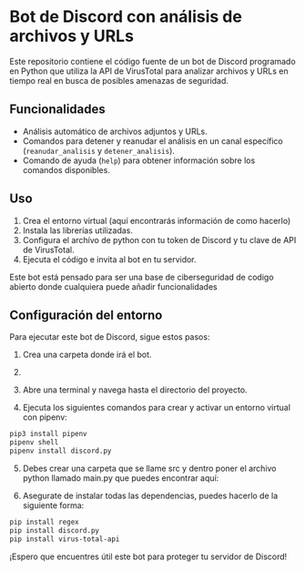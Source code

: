 # Bot de Discord con análisis de archivos y URLs

Este repositorio contiene el código fuente de un bot de Discord programado en Python que utiliza la API de VirusTotal para analizar archivos y URLs en tiempo real en busca de posibles amenazas de seguridad.

## Funcionalidades

- Análisis automático de archivos adjuntos y URLs.
- Comandos para detener y reanudar el análisis en un canal específico (`reanudar_analisis` y `detener_analisis`).
- Comando de ayuda (`help`) para obtener información sobre los comandos disponibles.

## Uso

1. Crea el entorno virtual (aquí encontrarás información de como hacerlo)
2. Instala las librerías utilizadas.
3. Configura el archívo de python con tu token de Discord y tu clave de API de VirusTotal.
4. Ejecuta el código e invita al bot en tu servidor.

Este bot está pensado para ser una base de ciberseguridad de codigo abierto donde cualquiera puede añadir funcionalidades 

## Configuración del entorno

Para ejecutar este bot de Discord, sigue estos pasos:

1. Crea una carpeta donde irá el bot.

2. 

3. Abre una terminal y navega hasta el directorio del proyecto.

4. Ejecuta los siguientes comandos para crear y activar un entorno virtual con pipenv:

```bash
pip3 install pipenv
pipenv shell
pipenv install discord.py
```
5. Debes crear una carpeta que se llame src y dentro poner el archivo python llamado main.py que puedes encontrar aquí:

6. Asegurate de instalar todas las dependencias, puedes hacerlo de la siguiente forma:

```bash
pip install regex
pip install discord.py
pip install virus-total-api
```

¡Espero que encuentres útil este bot para proteger tu servidor de Discord!
